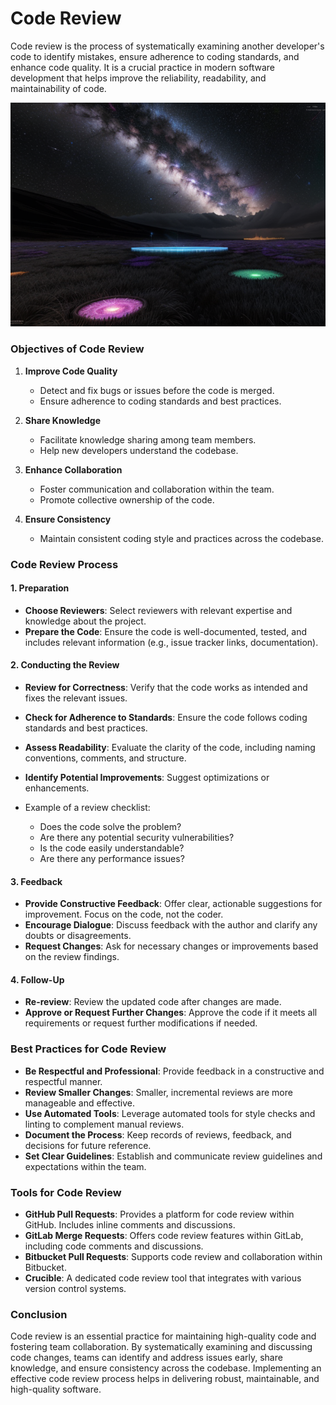 # Code Review

Code review is the process of systematically examining another developer's code to identify mistakes, ensure adherence to coding standards, and enhance code quality. It is a crucial practice in modern software development that helps improve the reliability, readability, and maintainability of code.

![Code Review](../../static/images/code_review.png)

### Objectives of Code Review

1. **Improve Code Quality**
   - Detect and fix bugs or issues before the code is merged.
   - Ensure adherence to coding standards and best practices.

2. **Share Knowledge**
   - Facilitate knowledge sharing among team members.
   - Help new developers understand the codebase.

3. **Enhance Collaboration**
   - Foster communication and collaboration within the team.
   - Promote collective ownership of the code.

4. **Ensure Consistency**
   - Maintain consistent coding style and practices across the codebase.

### Code Review Process

#### 1. **Preparation**

- **Choose Reviewers**: Select reviewers with relevant expertise and knowledge about the project.
- **Prepare the Code**: Ensure the code is well-documented, tested, and includes relevant information (e.g., issue tracker links, documentation).

#### 2. **Conducting the Review**

- **Review for Correctness**: Verify that the code works as intended and fixes the relevant issues.
- **Check for Adherence to Standards**: Ensure the code follows coding standards and best practices.
- **Assess Readability**: Evaluate the clarity of the code, including naming conventions, comments, and structure.
- **Identify Potential Improvements**: Suggest optimizations or enhancements.

- Example of a review checklist:
  - Does the code solve the problem?
  - Are there any potential security vulnerabilities?
  - Is the code easily understandable?
  - Are there any performance issues?

#### 3. **Feedback**

- **Provide Constructive Feedback**: Offer clear, actionable suggestions for improvement. Focus on the code, not the coder.
- **Encourage Dialogue**: Discuss feedback with the author and clarify any doubts or disagreements.
- **Request Changes**: Ask for necessary changes or improvements based on the review findings.

#### 4. **Follow-Up**

- **Re-review**: Review the updated code after changes are made.
- **Approve or Request Further Changes**: Approve the code if it meets all requirements or request further modifications if needed.

### Best Practices for Code Review

- **Be Respectful and Professional**: Provide feedback in a constructive and respectful manner.
- **Review Smaller Changes**: Smaller, incremental reviews are more manageable and effective.
- **Use Automated Tools**: Leverage automated tools for style checks and linting to complement manual reviews.
- **Document the Process**: Keep records of reviews, feedback, and decisions for future reference.
- **Set Clear Guidelines**: Establish and communicate review guidelines and expectations within the team.

### Tools for Code Review

- **GitHub Pull Requests**: Provides a platform for code review within GitHub. Includes inline comments and discussions.
- **GitLab Merge Requests**: Offers code review features within GitLab, including code comments and discussions.
- **Bitbucket Pull Requests**: Supports code review and collaboration within Bitbucket.
- **Crucible**: A dedicated code review tool that integrates with various version control systems.

### Conclusion

Code review is an essential practice for maintaining high-quality code and fostering team collaboration. By systematically examining and discussing code changes, teams can identify and address issues early, share knowledge, and ensure consistency across the codebase. Implementing an effective code review process helps in delivering robust, maintainable, and high-quality software.

